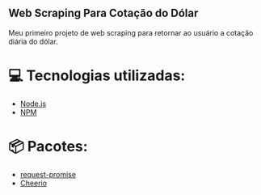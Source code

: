 ## Web Scraping Para Cotação do Dólar

Meu primeiro projeto de web scraping para retornar ao usuário a cotação diária do dólar.

# :computer: Tecnologias utilizadas:
- [Node.js](https://nodejs.org/en/about/)
- [NPM](https://www.npmjs.com/)

# :package: Pacotes:
- [request-promise](https://www.npmjs.com/package/request-promise)
- [Cheerio](https://www.npmjs.com/package/cheerio)
